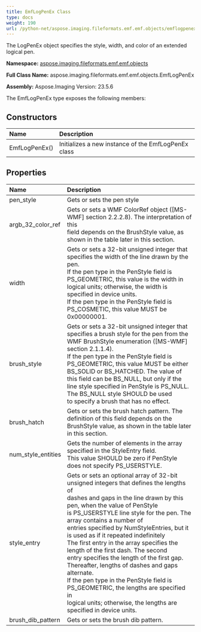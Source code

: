```yaml
---
title: EmfLogPenEx Class
type: docs
weight: 190
url: /python-net/aspose.imaging.fileformats.emf.emf.objects/emflogpenex/
---
```


The LogPenEx object specifies the style, width, and color of an extended logical pen.

**Namespace:** [aspose.imaging.fileformats.emf.emf.objects](/imaging/python-net/aspose.imaging.fileformats.emf.emf.objects/)

**Full Class Name:** aspose.imaging.fileformats.emf.emf.objects.EmfLogPenEx

**Assembly:**  Aspose.Imaging Version: 23.5.6

The EmfLogPenEx type exposes the following members:
## **Constructors**
|**Name**|**Description**|
| :- | :- |
|EmfLogPenEx()|Initializes a new instance of the EmfLogPenEx class|
## **Properties**
|**Name**|**Description**|
| :- | :- |
|pen_style|Gets or sets the pen style|
|argb_32_color_ref|Gets or sets a WMF ColorRef object ([MS-WMF] section 2.2.2.8). The interpretation of this<br/>            field depends on the BrushStyle value, as shown in the table later in this section.|
|width|Gets or sets a 32-bit unsigned integer that specifies the width of the line drawn by the pen.<br/>            If the pen type in the PenStyle field is PS_GEOMETRIC, this value is the width in<br/>             logical units; otherwise, the width is specified in device units. <br/>            If the pen type in the PenStyle field is PS_COSMETIC, this value MUST be 0x00000001.|
|brush_style|Gets or sets a 32-bit unsigned integer that specifies a brush style for the pen from the<br/>            WMF BrushStyle enumeration ([MS-WMF] section 2.1.1.4). <br/>            If the pen type in the PenStyle field is PS_GEOMETRIC, this value MUST be either <br/>            BS_SOLID or BS_HATCHED. The value of this field can be BS_NULL, but only if the <br/>            line style specified in PenStyle is PS_NULL. The BS_NULL style SHOULD be used <br/>            to specify a brush that has no effect.|
|brush_hatch|Gets or sets the brush hatch pattern. The definition of this field depends on the <br/>            BrushStyle value, as shown in the table later in this section.|
|num_style_entities|Gets the number of elements in the array specified in the StyleEntry field. <br/>            This value SHOULD be zero if PenStyle does not specify PS_USERSTYLE.|
|style_entry|Gets or sets an optional array of 32-bit unsigned integers that defines the lengths of <br/>            dashes and gaps in the line drawn by this pen, when the value of PenStyle <br/>            is PS_USERSTYLE line style for the pen. The array contains a number of <br/>            entries specified by NumStyleEntries, but it is used as if it repeated indefinitely <br/>            The first entry in the array specifies the length of the first dash. The second <br/>            entry specifies the length of the first gap. Thereafter, lengths of dashes and gaps alternate.<br/>            If the pen type in the PenStyle field is PS_GEOMETRIC, the lengths are specified in <br/>            logical units; otherwise, the lengths are specified in device units.|
|brush_dib_pattern|Gets or sets the brush dib pattern.|
